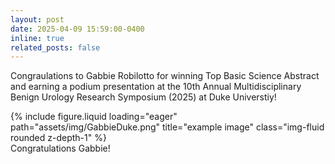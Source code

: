 ```yaml
---
layout: post
date: 2025-04-09 15:59:00-0400
inline: true
related_posts: false
---
```


Congraulations to Gabbie Robilotto for winning Top Basic Science Abstract and earning a podium presentation at the 10th Annual Multidisciplinary Benign Urology Research Symposium (2025) at Duke Universtiy!
<div class="row">
    <div class="col-sm mt-3 mt-md-0">
        {% include figure.liquid loading="eager" path="assets/img/GabbieDuke.png" title="example image" class="img-fluid rounded z-depth-1" %}
    </div>
</div>
<div class="caption">
    Congratulations Gabbie!
</div>
